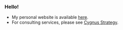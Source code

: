 ### Hello!

- My personal website is available [here](https://roemersoftworks.com).
- For consulting services, please see [Cygnus Strategy](https://cygnusstrategy.com).
